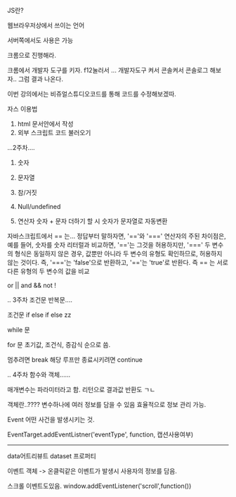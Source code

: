 JS란?

웹브라우저상에서 쓰이는 언어

서버쪽에서도 사용은 가능

크롬으로 진행해라.

크롬에서 개발자 도구를 키자. f12눌러서 ... 개발자도구 켜서
콘솔켜서 콘솔로그 해보자.. 그럼 결과 나온다.

이번 강의에서는 비쥬얼스튜디오코드를 통해 코드를 수정해보겠따.

자스 이용법

1. html 문서안에서 작성
2. 외부 스크립트 코드 불러오기

...2주차....

1. 숫자

2. 문자열

3. 참/거짓

4. Null/undefined

5. 연산자
   숫자 + 문자 더하기 할 시 숫자가 문자열로 자동변환

자바스크립트에서 == 는...
정답부터 말하자면, '=='와 '===' 연산자의 주된 차이점은, 예를 들어, 숫자를 숫자 리터럴과 비교하면, '=='는 그것을 허용하지만, '===' 두 변수의 형식은 동일하지 않은 경우, 값뿐만 아니라 두 변수의 유형도 확인하므로, 허용하지 않는 것이다. 즉, '==='는 'false'으로 반환하고, '=='는 'true'로 반환다.
즉 == 는 서로다른 유형의 두 변수의 값을 비교

or ||
and &&
not !

.. 3주차 조건문 반복문....

조건문 if else if else zz

while 문

for 문
초기값, 조건식, 증감식 순으로 씀.

멈추려면 break
해당 루프만 종료시키려면 continue

.. 4주차 함수와 객체......

매개변수는 파라미터라고 함.
리턴으로 결과값 반환도 ㄱㄴ

객체란..????
변수하나에 여러 정보를 담을 수 있음
효율적으로 정보 관리 가능.

Event 어떤 사건을 발생시키는 것.

EventTarget.addEventListner('eventType', function, 캡션사용여부)

---

data어트리뷰트 dataset 프로퍼티

이벤트 객체 -> 온클릭같은 이벤트가 발생시 사용자의 정보를 담음.

스크롤 이벤트도있음.
window.addEventListener('scroll',function())
